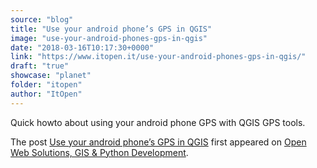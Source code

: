 ```yaml
---
source: "blog"
title: "Use your android phone’s GPS in QGIS"
image: "use-your-android-phones-gps-in-qgis"
date: "2018-03-16T10:17:30+0000"
link: "https://www.itopen.it/use-your-android-phones-gps-in-qgis/"
draft: "true"
showcase: "planet"
folder: "itopen"
author: "ItOpen"
---
```


<p>Quick howto about using your android phone GPS with QGIS GPS tools.</p>
<p>The post <a href="https://www.itopen.it/use-your-android-phones-gps-in-qgis/">Use your android phone’s GPS in QGIS</a> first appeared on <a href="https://www.itopen.it">Open Web Solutions, GIS & Python Development</a>.</p>
